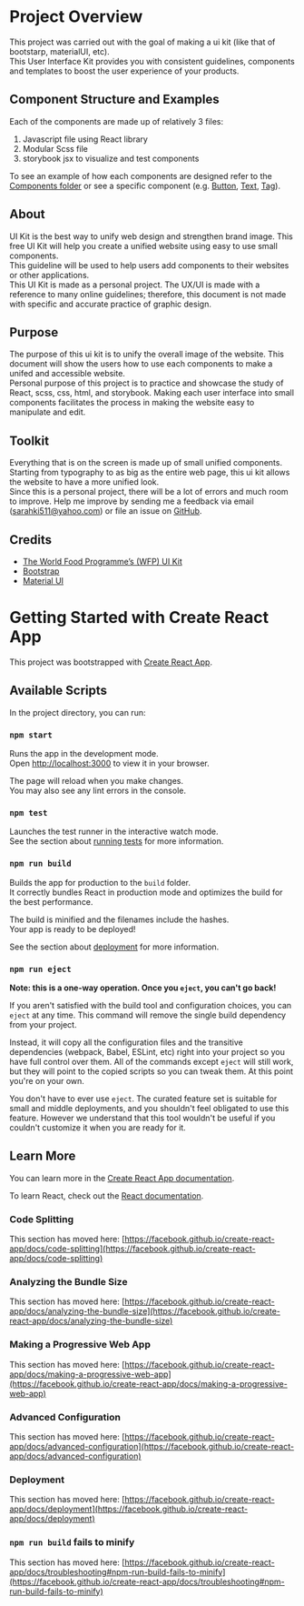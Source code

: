 # Project Overview

This project was carried out with the goal of making a ui kit (like that of bootstarp, materialUI, etc).\
This User Interface Kit provides you with consistent guidelines,
components and templates to boost the user experience of your products.

## Component Structure and Examples

Each of the components are made up of relatively 3 files:

1. Javascript file using React library
2. Modular Scss file
3. storybook jsx to visualize and test components

To see an example of how each components are designed refer to the [Components folder](https://github.com/sarahki511/ui-kit/tree/master/src/components) or see a specific component (e.g. [Button](https://github.com/sarahki511/ui-kit/tree/master/src/components/Button), [Text](https://github.com/sarahki511/ui-kit/tree/master/src/components/Text), [Tag](https://github.com/sarahki511/ui-kit/blob/master/src/components/Tag)).

## About

UI Kit is the best way to unify web design and strengthen brand image.
This free UI Kit will help you create a unified website using easy to
use small components.\
This guideline will be used to help users add components to their websites
or other applications.\
This UI Kit is made as a personal project. The UX/UI is made with a
reference to many online guidelines; therefore, this document is not
made with specific and accurate practice of graphic design.

## Purpose

The purpose of this ui kit is to unify the overall image of the website.
This document will show the users how to use each components to make a
unifed and accessible website.\
Personal purpose of this project is to practice and showcase the study of
React, scss, css, html, and storybook. Making each user interface into small
components facilitates the process in making the website easy to manipulate
and edit.

## Toolkit

Everything that is on the screen is made up of small unified components.
Starting from typography to as big as the entire web page, this ui kit
allows the website to have a more unified look. \
 Since this is a personal project, there will be a lot of errors and much
room to improve. Help me improve by sending me a feedback via
email (sarahki511@yahoo.com) or file an issue on [GitHub](https://github.com/sarahki511/ui-kit).

## Credits

- [The World Food Programme’s (WFP) UI Kit](https://uikit.wfp.org/docs/index.html?path=/story/getting-started-intro--page)
- [Bootstrap](https://getbootstrap.com/)
- [Material UI](https://mui.com/)

# Getting Started with Create React App

This project was bootstrapped with [Create React App](https://github.com/facebook/create-react-app).

## Available Scripts

In the project directory, you can run:

### `npm start`

Runs the app in the development mode.\
Open [http://localhost:3000](http://localhost:3000) to view it in your browser.

The page will reload when you make changes.\
You may also see any lint errors in the console.

### `npm test`

Launches the test runner in the interactive watch mode.\
See the section about [running tests](https://facebook.github.io/create-react-app/docs/running-tests) for more information.

### `npm run build`

Builds the app for production to the `build` folder.\
It correctly bundles React in production mode and optimizes the build for the best performance.

The build is minified and the filenames include the hashes.\
Your app is ready to be deployed!

See the section about [deployment](https://facebook.github.io/create-react-app/docs/deployment) for more information.

### `npm run eject`

**Note: this is a one-way operation. Once you `eject`, you can't go back!**

If you aren't satisfied with the build tool and configuration choices, you can `eject` at any time. This command will remove the single build dependency from your project.

Instead, it will copy all the configuration files and the transitive dependencies (webpack, Babel, ESLint, etc) right into your project so you have full control over them. All of the commands except `eject` will still work, but they will point to the copied scripts so you can tweak them. At this point you're on your own.

You don't have to ever use `eject`. The curated feature set is suitable for small and middle deployments, and you shouldn't feel obligated to use this feature. However we understand that this tool wouldn't be useful if you couldn't customize it when you are ready for it.

## Learn More

You can learn more in the [Create React App documentation](https://facebook.github.io/create-react-app/docs/getting-started).

To learn React, check out the [React documentation](https://reactjs.org/).

### Code Splitting

This section has moved here: [https://facebook.github.io/create-react-app/docs/code-splitting](https://facebook.github.io/create-react-app/docs/code-splitting)

### Analyzing the Bundle Size

This section has moved here: [https://facebook.github.io/create-react-app/docs/analyzing-the-bundle-size](https://facebook.github.io/create-react-app/docs/analyzing-the-bundle-size)

### Making a Progressive Web App

This section has moved here: [https://facebook.github.io/create-react-app/docs/making-a-progressive-web-app](https://facebook.github.io/create-react-app/docs/making-a-progressive-web-app)

### Advanced Configuration

This section has moved here: [https://facebook.github.io/create-react-app/docs/advanced-configuration](https://facebook.github.io/create-react-app/docs/advanced-configuration)

### Deployment

This section has moved here: [https://facebook.github.io/create-react-app/docs/deployment](https://facebook.github.io/create-react-app/docs/deployment)

### `npm run build` fails to minify

This section has moved here: [https://facebook.github.io/create-react-app/docs/troubleshooting#npm-run-build-fails-to-minify](https://facebook.github.io/create-react-app/docs/troubleshooting#npm-run-build-fails-to-minify)
